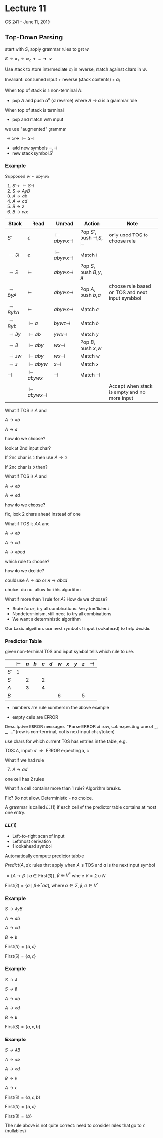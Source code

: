 # Lecture 11

CS 241 - June 11, 2019

## Top-Down Parsing

start with $S$, apply grammar rules to get $w$

$S \Rightarrow \alpha_1 \Rightarrow \alpha_2 \Rightarrow … \Rightarrow w$

Use stack to store intermediate $\alpha_i$ in reverse, match against chars in $w$.

Invariant: consumed input + reverse (stack contents) = $\alpha_i$



When top of stack is a non-terminal $A$:

- pop $A$ and push $\alpha^R$ ($\alpha$ reverse) where $A \rightarrow \alpha$ is a grammar rule

When top of stack is terminal

- pop and match with input



we use "augmented" grammar

$\Rightarrow S' \rightarrow\ \vdash S \dashv$

- add new symbols $\vdash,\dashv$
- new stack symbol $S'$

### Example

Supposed $w = abywx$

1. $S' \rightarrow\ \vdash S \dashv$
2. $S \rightarrow AyB$
3. $A \rightarrow ab$
4. $A \rightarrow cd$
5. $B \rightarrow z$
6. $B \rightarrow wx$

| Stack             | Read                  | Unread                | Action                             | Note                                            |
| ----------------- | --------------------- | --------------------- | ---------------------------------- | ----------------------------------------------- |
| $S'$              | $\epsilon$            | $\vdash abywx \dashv$ | Pop $S'$, push $\dashv, S, \vdash$ | only used TOS to choose rule                    |
| $\dashv S \vdash$ | $\epsilon$            | $\vdash abywx \dashv$ | Match $\vdash$                     |                                                 |
| $\dashv S$        | $\vdash$              | $abywx \dashv$        | Pop $S$, push $B,y,A$              |                                                 |
| $\dashv B y A$    | $\vdash$              | $abywx \dashv$        | Pop $A$, push $b,a$                | choose rule based on TOS and next input symbbol |
| $\dashv B y ba$   | $\vdash$              | $abywx \dashv$        | Match $a$                          |                                                 |
| $\dashv B y b$    | $\vdash a$            | $bywx \dashv$         | Match $b$                          |                                                 |
| $\dashv B y$      | $\vdash ab$           | $ywx \dashv$          | Match $y$                          |                                                 |
| $\dashv B$        | $\vdash aby$          | $wx \dashv$           | Pop $B$, push $x, w$               |                                                 |
| $\dashv xw$       | $\vdash aby$          | $wx \dashv$           | Match $w$                          |                                                 |
| $\dashv x$        | $\vdash abyw$         | $x \dashv$            | Match $x$                          |                                                 |
| $\dashv$          | $\vdash abywx$        | $\dashv$              | Match $\dashv$                     |                                                 |
|                   | $\vdash abywx \dashv$ |                       |                                    | Accept when stack is empty and no more input    |

What if TOS is $A$ and

$A \rightarrow ab$

$A \rightarrow a$

how do we choose?

look at 2nd input char? 

If 2nd char is $c$ then use $A \rightarrow a$

If 2nd char is $b$ then?



What if TOS is $A$ and

$A \rightarrow ab$

$A \rightarrow ad$

how do we choose?

fix, look 2 chars ahead instead of one



What if TOS is $AA$ and

$A \rightarrow ab$

$A \rightarrow cd$

$A \rightarrow abcd$

which rule to choose?

how do we decide?

could use $A \rightarrow ab$ or $A \rightarrow abcd$

choice: do not allow for this algorithm



What if more than 1 rule for $A$? How do we choose?

- Brute force, try all combinations. Very inefficient
- Nondeterminism, still need to try all combinations
- We want a deterministic algorithm

Our basic algoithm: use next symbol of input (lookahead) to help decide.



### Predictor Table

given non-terminal TOS and input symbol tells which rule to use.

|      | $\vdash$ | $a$  | $b$  | $c$  | $d$  | $w$  | $x$  | $y$  | $z$  | $\dashv$ |
| ---- | -------- | ---- | ---- | ---- | ---- | ---- | ---- | ---- | ---- | -------- |
| $S'$ | 1        |      |      |      |      |      |      |      |      |          |
| $S$  |          | 2    |      | 2    |      |      |      |      |      |          |
| $A$  |          | 3    |      | 4    |      |      |      |      |      |          |
| $B$  |          |      |      |      |      | 6    |      |      | 5    |          |

- numbers are rule numbers in the above example

- empty cells are ERROR

Descriptive ERROR messages: "Parse ERROR at row, col: expecting one of _, _, ..." (row is non-terminal, col is next input char/token)

use chars for which current TOS has entries in the table, e.g.

TOS: $A$, input: $d$ $\Rightarrow \text{ ERROR expecting a, c}$



What if we had rule

7. $A \rightarrow ad$

one cell has 2 rules



What if a cell contains more than 1 rule? Algorithm breaks.

Fix? Do not allow. Deterministic - no choice.

A grammar is called $LL(1)$ if each cell of the predictor table contains at most one entry.

### $LL(1)$

- Left-to-right scan of input
- Leftmost derivation
- 1 lookahead symbol



Automatically compute predictor tabble

$Predict(A,a)$: rules that apply when $A$ is TOS and $a$ is the next input symbol

$=\{A \rightarrow \beta \mid a \in \text{First}(\beta) \}$,  $\beta \in V^*$ where $V = \Sigma \cup N$

$\text{First}(\beta) = \{a \mid \beta \Rightarrow^* a\sigma  \}$, where $\alpha \in \Sigma$, $\beta, \sigma \in V^*$



### Example

$S \rightarrow AyB$

$A \rightarrow ab$

$A \rightarrow cd$

$B \rightarrow b$



$\text{First}(A) = \{ a, c\}$

$\text{First}(S) = \{ a, c\}$

### Example

$S \rightarrow A$

$S \rightarrow B$

$A \rightarrow ab$

$A \rightarrow cd$

$B \rightarrow b$



$\text{First}(S) = \{ a,c,b \}$

### Example

$S \rightarrow AB$

$A \rightarrow ab$

$A \rightarrow cd$

$B \rightarrow b$

$A \rightarrow \epsilon$



$\text{First}(S) = \{ a,c,b \}$

$\text{First}(A) = \{ a,c \}$

$\text{First}(B) = \{ b \}$



The rule above is not quite correct: need to consider rules that go to $\epsilon$ (nullables)


